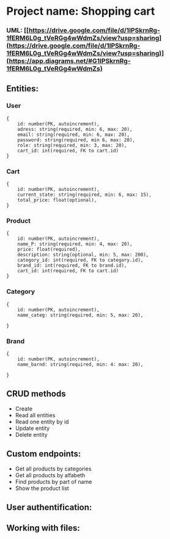 # Project name: Shopping cart

### UML: [[https://drive.google.com/file/d/1IPSkrnRg-1fERM6L0g_tVeRGg4wWdmZs/view?usp=sharing](https://drive.google.com/file/d/1IPSkrnRg-1fERM6L0g_tVeRGg4wWdmZs/view?usp=sharing)](https://app.diagrams.net/#G1IPSkrnRg-1fERM6L0g_tVeRGg4wWdmZs)
## Entities:

### User
```
{
    id: number(PK, autoincrement),
    adress: string(required, min: 6, max: 20),
    email: string(required, min: 6, max: 20),
    password: string(required, min 6, max: 20),
    role: string(required, min: 3, max: 20),
    cart_id: int(required, FK to cart.id)
}
```
### Cart
```
{
    id: number(PK, autoincrement),
    current_state: string(required, min: 6, max: 15),
    total_price: float(optional),
}
```
### Product
```
{
    id: number(PK, autoincrement),
    name_P: string(required, min: 4, max: 20),
    price: float(required),
    description: string(optional, min: 5, max: 200),
    category_id: int(required, FK to category.id),
    brand_id: int(required, FK to brand.id),
    cart_id: int(required, FK to cart.id)
}
```
### Category
```
{
    id: number(PK, autoincrement),
    name_categ: string(required, min: 5, max: 20),

}
```
### Brand
```
{
    id: number(PK, autoincrement),
    name_barnd: string(required, min: 4: max: 20),

}
```
## CRUD methods
+ Create
+ Read all entities
+ Read one entity by id
+ Update entity
+ Delete entity

## Custom endpoints:
+ Get all products by categories
+ Get all products by alfabeth
+ Find products by part of name
+ Show the product list

## User authentification:


## Working with files:

